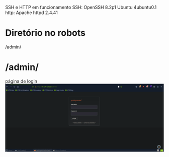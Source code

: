 
SSH e HTTP em funcionamento
SSH: OpenSSH 8.2p1 Ubuntu 4ubuntu0.1
http: Apache httpd 2.4.41

# Diretório no robots

/admin/

# /admin/

página de login 
![](../screenshot/login.png)